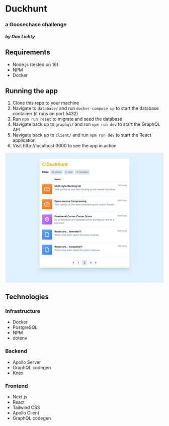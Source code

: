 # Duckhunt

### a Goosechase challenge

##### by Dan Lichty

## Requirements

- Node.js (tested on 16)
- NPM
- Docker

## Running the app

1. Clone this repo to your machine
1. Navigate to `database/` and run `docker-compose up` to start the database container (it runs on port 5432)
1. Run `npm run reset` to migrate and seed the database
1. Navigate back up to `graphql/` and run `npm run dev` to start the GraphQL API
1. Navigate back up to `client/` and run `npm run dev` to start the React application
1. Visit http://localhost:3000 to see the app in action

![alt text](docs/app-screenshot.png)

## Technologies

### Infrastructure

- Docker
- PostgreSQL
- NPM
- dotenv

### Backend

- Apollo Server
- GraphQL codegen
- Knex

### Frontend

- Next.js
- React
- Tailwind CSS
- Apollo Client
- GraphQL codegen
